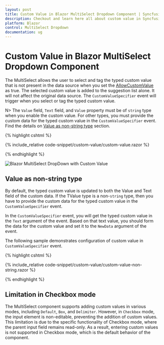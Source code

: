 ```yaml
---
layout: post
title: Custom Value in Blazor MultiSelect Dropdown Component | Syncfusion
description: Checkout and learn here all about custom value in Syncfusion Blazor MultiSelect Dropdown component and more.
platform: Blazor
control: MultiSelect Dropdown
documentation: ug
---
```


# Custom Value in Blazor MultiSelect Dropdown Component

The MultiSelect allows the user to select and tag the typed custom value that is not present in the data source when you set the [AllowCustomValue](https://help.syncfusion.com/cr/blazor/Syncfusion.Blazor.DropDowns.MultiSelectModel-1.html#Syncfusion_Blazor_DropDowns_MultiSelectModel_1_AllowCustomValue) as true. The selected custom value is added to the suggestion list alone. It will not affect the original data source. The `CustomValueSpecifier` event will trigger when you select or tag the typed custom value.

N> The `Value` field, `Text` field, and `Value` property must be of `string` type when you enable the custom value. For other types, you must provide the custom data for the typed custom value in the `CustomValueSpecifier` event. Find the details on [Value as non-string type](https://blazor.syncfusion.com/documentation/multiselect-dropdown/custom-value#value-as-non-string-type) section. 

{% highlight cshtml %}

{% include_relative code-snippet/custom-value/custom-value.razor %}

{% endhighlight %}

![Blazor MultiSelect DropDown with Custom Value](./images/blazor-multiselect-dropdown-custom-value.png)

## Value as non-string type

By default, the typed custom value is updated to both the Value and Text field of the custom data. If the TValue type is a non-`string` type, then you have to provide the custom data for the typed custom value in the `CustomValueSpecifier` event.

In the `CustomValueSpecifier` event, you will get the typed custom value in the `Text` argument of the event. Based on that text value, you should form the data for the custom value and set it to the `NewData` argument of the event.

The following sample demonstrates configuration of custom value in `CustomValueSpecifier` event.

{% highlight cshtml %}

{% include_relative code-snippet/custom-value/custom-value-non-string.razor %}

{% endhighlight %}

## Limitation in Checkbox mode 

The MultiSelect component supports adding custom values in various modes, including `Default`, `Box`, and `Delimiter`. However, in `Checkbox` mode, the input element is non-editable, preventing the addition of custom values. This limitation is due to the specific functionality of Checkbox mode, where the parent input field remains read-only. As a result, entering custom values is not supported in Checkbox mode, which is the default behavior of the component.

